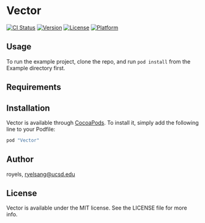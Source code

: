 # Vector

[![CI Status](http://img.shields.io/travis/royels/Vector.svg?style=flat)](https://travis-ci.org/royels/Vector)
[![Version](https://img.shields.io/cocoapods/v/Vector.svg?style=flat)](http://cocoapods.org/pods/Vector)
[![License](https://img.shields.io/cocoapods/l/Vector.svg?style=flat)](http://cocoapods.org/pods/Vector)
[![Platform](https://img.shields.io/cocoapods/p/Vector.svg?style=flat)](http://cocoapods.org/pods/Vector)

## Usage

To run the example project, clone the repo, and run `pod install` from the Example directory first.

## Requirements

## Installation

Vector is available through [CocoaPods](http://cocoapods.org). To install
it, simply add the following line to your Podfile:

```ruby
pod "Vector"
```

## Author

royels, ryelsang@ucsd.edu

## License

Vector is available under the MIT license. See the LICENSE file for more info.
